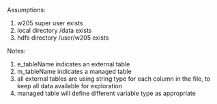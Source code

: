 Assumptions:
1. w205 super user exists
2. local directory /data exists
3. hdfs directory /user/w205 exists

Notes:
1. e_tableName indicates an external table
2. m_tableName indicates a managed table
3. all external tables are using string type for each column in the file, to keep all data available for exploration
4. managed table will define different variable type as appropriate
